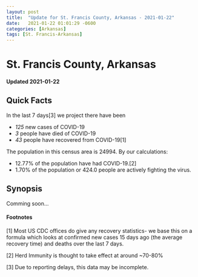 ```yaml
---
layout: post
title:  "Update for St. Francis County, Arkansas - 2021-01-22"
date:   2021-01-22 01:01:29 -0600
categories: [Arkansas]
tags: [St. Francis-Arkansas]
---
```


# St. Francis County, Arkansas
#### Updated 2021-01-22

## Quick Facts

In the last 7 days[3] we project there have been
- *125* new cases of COVID-19
- *3* people have died of COVID-19
- *43* people have recovered from COVID-19[1]

The population in this census area is 24994. By our calculations:
- 12.77% of the population have had COVID-19.[2]
- 1.70% of the population or 424.0 people are actively fighting the virus.

## Synopsis

Comming soon...


#### Footnotes

[1] Most US CDC offices do give any recovery statistics- we base this on a formula which looks at confirmed new cases
15 days ago (the average recovery time) and deaths over the last 7 days.

[2] Herd Immunity is thought to take effect at around ~70-80%

[3] Due to reporting delays, this data may be incomplete.
 
    